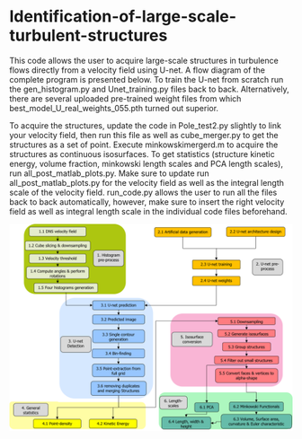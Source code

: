 # Identification-of-large-scale-turbulent-structures



This code allows the user to acquire large-scale structures in turbulence flows directly from a velocity field using U-net. A flow diagram of the complete program is presented below. To train the U-net from scratch run the gen_histogram.py and Unet_training.py files back to back. Alternatively, there are several uploaded pre-trained weight files from which best_model_U_real_weights_055.pth turned out superior. 

To acquire the structures, update the code in Pole_test2.py slightly to link your velocity field, then run this file as well as cube_merger.py to get the structures as a set of point. Execute minkowskimergerd.m to acquire the structures as continuous isosurfaces. To get statistics (structure kinetic energy, volume fraction, minkowski length scales and PCA length scales), run all_post_matlab_plots.py. Make sure to update run all_post_matlab_plots.py for the velocity field as well as the integral length scale of the velocity field. run_code.py allows the user to run all the files back to back automatically, however, make sure to insert the right velocity field as well as integral length scale in the individual code files beforehand.

![Detection flow diagram](detection_flowdiagram.png)

